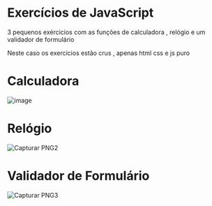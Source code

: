 # Exercícios de JavaScript
3 pequenos exércicios  com as funções de calculadora , relógio e um validador de formulário

Neste caso os exercícios estão crus , apenas html css e js puro 


# Calculadora   
![image](https://user-images.githubusercontent.com/86433407/191068512-74ca289b-0d5d-4821-9705-d462cf1175cd.png)

# Relógio 
![Capturar PNG2](https://user-images.githubusercontent.com/86433407/191068761-ecf0c1c0-3432-4f01-89d3-0f7148e5f248.PNG)

# Validador de Formulário
![Capturar PNG3](https://user-images.githubusercontent.com/86433407/191068955-79674b01-fde5-44c3-9715-77200de7f1b5.PNG)
 
